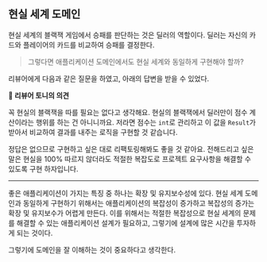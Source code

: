 ## 현실 세계 도메인

현실 세계의 블랙잭 게임에서 승패를 판단하는 것은 딜러의 역할이다. 딜러는 자신의 카드와 플레이어의 카드를 비교하여 승패를 결정한다.

> 그렇다면 애플리케이션 도메인에서도 현실 세계와 동일하게 구현해야 할까?

리뷰어에게 다음과 같은 질문을 하였고, 아래의 답변을 받을 수 있었다.

**🌸 리뷰어 토니의 의견**

꼭 현실의 블랙잭을 따를 필요는 없다고 생각해요. 현실의 블랙잭에서 딜러만이 점수 계산이라는 행위를 하는 건 아니니까요. 저라면 점수는 `int`로 관리하고 이 값을 `Result`가 받아서 비교하여 결과를 내주는
로직을 구현할 것 같습니다.

정답은 없으므로 구현하고 싶은 대로 리팩토링해봐도 좋을 것 같아요. 전해드리고 싶은 말은 현실을 100% 따르지 않더라도 적절한 복잡도로 프로젝트 요구사항을 해결할 수 있도록 구현 하자입니다.

---

좋은 애플리케이션이 가지는 특징 중 하나는 확장 및 유지보수성에 있다. 현실 세계 도메인과 동일하게 구현하기 위해서는 애플리케이션의 복잡성이 증가하고 복잡성의 증가는 확장 및 유지보수가 어렵게 만든다. 이를 위해서는
적절한 복잡성으로 현실 세계의 문제를 해결할 수 있는 애플리케이션 설계가 필요하고, 그렇기에 설계에 많은 시간을 투자하게 되는 것이다.

그렇기에 도메인을 잘 이해하는 것이 중요하다고 생각한다.
